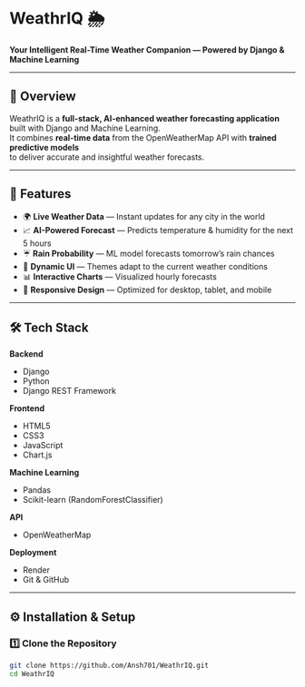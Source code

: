 # WeathrIQ 🌦️
**Your Intelligent Real-Time Weather Companion — Powered by Django & Machine Learning**

---

## 🚀 Overview
WeathrIQ is a **full-stack, AI-enhanced weather forecasting application** built with Django and Machine Learning.  
It combines **real-time data** from the OpenWeatherMap API with **trained predictive models**  
to deliver accurate and insightful weather forecasts.

---

## 🌟 Features
- 🌍 **Live Weather Data** — Instant updates for any city in the world
- 📈 **AI-Powered Forecast** — Predicts temperature & humidity for the next 5 hours
- ☔ **Rain Probability** — ML model forecasts tomorrow’s rain chances
- 🎨 **Dynamic UI** — Themes adapt to the current weather conditions
- 📊 **Interactive Charts** — Visualized hourly forecasts
- 📱 **Responsive Design** — Optimized for desktop, tablet, and mobile

---

## 🛠 Tech Stack

**Backend**
- Django
- Python
- Django REST Framework

**Frontend**
- HTML5
- CSS3
- JavaScript
- Chart.js

**Machine Learning**
- Pandas
- Scikit-learn (RandomForestClassifier)

**API**
- OpenWeatherMap

**Deployment**
- Render
- Git & GitHub

---

## ⚙️ Installation & Setup

### 1️⃣ Clone the Repository
```bash
git clone https://github.com/Ansh701/WeathrIQ.git
cd WeathrIQ
